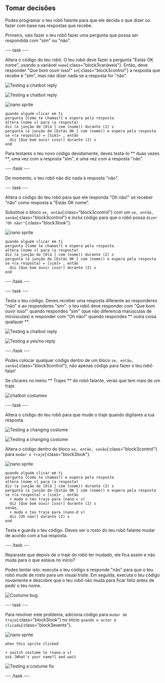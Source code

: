 ## Tomar decisões

Podes programar o teu robô falante para que ele decida o que dizer ou fazer com base nas respostas que recebe.

Primeiro, vais fazer o teu robô fazer uma pergunta que possa ser respondida com "sim" ou "não".

\--- task \---

Altera o código do teu robô. O teu robô deve fazer a pergunta "Estás OK nome", usando a variável `nome`{:class="block3variáveis"}. Então, deve responder "Que bom ouvir isso!" `se`{:class="block3control"} a resposta que recebe é "sim", mas não dizer nada se a resposta for "não".

![Testing a chatbot reply](images/chatbot-if-test1-annotated.png)

![Testing a chatbot reply](images/chatbot-if-test2.png)

![nano sprite](images/nano-sprite.png)

```blocks3
quando alguém clicar em ti
pergunta [Como te chamas?] e espera pela resposta
altera [nome v] para (a resposta)
diz (a junção de [Olá ] com (nome)) durante (2) s
pergunta (a junção de [Estás OK ] com (nome)) e espera pela resposta
se <(a resposta) = [Sim]> , então 
  diz [Que bom ouvir isso!] durante (2) s
end
```

Para testares o teu novo código devidamente, deves testá-lo ** duas vezes **, uma vez com a resposta "sim", e uma vez com a resposta "não".

\--- /task \---

De momento, o teu robô não diz nada à resposta "não".

\--- task \---

Altera o código do teu robô para que ele responda "Oh não!" se receber "não" como resposta a "Estás OK nome".

Substitue o bloco `se, então`{:class="block3control"} com um `se, então, senão`{:class="block3control"} e inclui código para que o robô possa `dizer "Oh não!"`{:class="block3look"}.

![nano sprite](images/nano-sprite.png)

```blocks3
quando alguém clicar em ti
pergunta [Como te chamas?] e espera pela resposta
altera [nome v] para (a resposta)
diz (a junção de [Olá ] com (nome)) durante (2) s
pergunta (a junção de [Estás OK ] com (nome)) e espera pela resposta
se <(a resposta) = [sim]> , então 
  diz [Que bom ouvir isso!] durante (2) s
end
```

\--- /task \---

\--- task \---

Testa o teu código. Deves receber uma resposta diferente ao responderes "não" e ao responderes "sim": o teu robô deve responder com "Que bom ouvir isso!" quando respondes "sim" (que não diferencia maiúsculas de minúsculas) e responder com "Oh não!" quando respondes ** outra coisa qualquer **.

![Testing a chatbot reply](images/chatbot-if-test2.png)

![Testing a yes/no reply](images/chatbot-if-else-test.png)

\--- /task \---

Podes colocar qualquer código dentro de um bloco `se, então, senão`{:class="block3control"}, não apenas código para fazer o teu robô falar!

Se clicares no menu ** Trajes ** do robô falante, verás que tem mais de um traje.

![chatbot costumes](images/chatbot-costume-view-annotated.png)

\--- task \---

Altera o código do teu robô para que mude o traje quando digitares a tua resposta.

![Testing a changing costume](images/chatbot-costume-test1.png)

![Testing a changing costume](images/chatbot-costume-test2.png)

Altera o código dentro do bloco `se, então, senão`{:class="block3control"} para `mudar o traje`{:class="block3look"}.

![nano sprite](images/nano-sprite.png)

```blocks3
quando alguém clicar em ti
pergunta [Como te chamas?] e espera pela resposta
altera [nome v] para (a resposta)
diz (a junção de [Olá ] com (nome)) durante (2) s
pergunta (a junção de [Estás OK ] com (nome)) e espera pela resposta
se <(a resposta) = [sim]> , então 
  + muda o teu traje para (nano-c v)
  diz [Que bom ouvir isso!] durante (2) s
senão, 
  + muda o teu traje para (nano-d v)
  diz [Oh nāo!] durante (2) s
end
```

Testa e guarda o teu código. Deves ver o rosto do teu robô falante mudar de acordo com a tua resposta.

\--- /task \---

Reparaste que depois de o traje do robô ter mudado, ele fica assim e não muda para o que estava no início?

Podes tentar isto: executa o teu código e responde "não" para que o teu robô mude de rosto para um visual triste. Em seguida, executa o teu código novamente e descobre que o teu robô não muda para ficar feliz antes de pedir o teu nome.

![Costume bug](images/chatbot-costume-bug-test.png)

\--- task \---

Para resolver este problema, adiciona código para `mudar de traje`{:class="block3look"} no início `quando o actor é clicado`{:class="block3events"}.

![nano sprite](images/nano-sprite.png)

```blocks3
when this sprite clicked

+ switch costume to (nano-a v)
ask [What's your name?] and wait
```

![Testing a costume fix](images/chatbot-costume-fix-test.png)

\--- /task \---